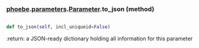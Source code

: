 ### [phoebe](phoebe.md).[parameters](phoebe.parameters.md).[Parameter](phoebe.parameters.Parameter.md).to_json (method)


```py

def to_json(self, incl_uniqueid=False)

```



:return: a JSON-ready dictionary holding all information for this
    parameter

